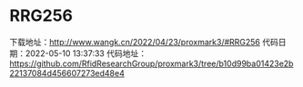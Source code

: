 # RRG256
下载地址：http://www.wangk.cn/2022/04/23/proxmark3/#RRG256
代码日期：2022-05-10 13:37:33
代码地址：https://github.com/RfidResearchGroup/proxmark3/tree/b10d99ba01423e2b22137084d456607273ed48e4
